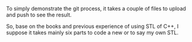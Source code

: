 To simply demonstrate the git process, it takes a couple of files to upload and push to see the result.

So, base on the books and previous experience of using STL of C++, I suppose it takes mainly six parts to code a new or to say my own STL.
